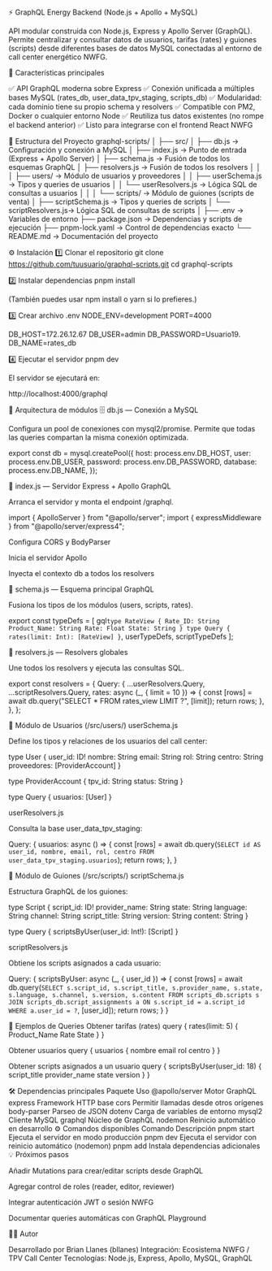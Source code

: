 ⚡️ GraphQL Energy Backend (Node.js + Apollo + MySQL)

API modular construida con Node.js, Express y Apollo Server (GraphQL).
Permite centralizar y consultar datos de usuarios, tarifas (rates) y guiones (scripts)
desde diferentes bases de datos MySQL conectadas al entorno de call center energético NWFG.

🚀 Características principales

✅ API GraphQL moderna sobre Express
✅ Conexión unificada a múltiples bases MySQL (rates_db, user_data_tpv_staging, scripts_db)
✅ Modularidad: cada dominio tiene su propio schema y resolvers
✅ Compatible con PM2, Docker o cualquier entorno Node
✅ Reutiliza tus datos existentes (no rompe el backend anterior)
✅ Listo para integrarse con el frontend React NWFG

📁 Estructura del Proyecto
graphql-scripts/
│
├── src/
│   ├── db.js                 → Configuración y conexión a MySQL
│   ├── index.js              → Punto de entrada (Express + Apollo Server)
│   ├── schema.js             → Fusión de todos los esquemas GraphQL
│   ├── resolvers.js          → Fusión de todos los resolvers
│   │
│   ├── users/                → Módulo de usuarios y proveedores
│   │   ├── userSchema.js     → Tipos y queries de usuarios
│   │   └── userResolvers.js  → Lógica SQL de consultas a usuarios
│   │
│   └── scripts/              → Módulo de guiones (scripts de venta)
│       ├── scriptSchema.js   → Tipos y queries de scripts
│       └── scriptResolvers.js→ Lógica SQL de consultas de scripts
│
├── .env                      → Variables de entorno
├── package.json              → Dependencias y scripts de ejecución
├── pnpm-lock.yaml            → Control de dependencias exacto
└── README.md                 → Documentación del proyecto

⚙️ Instalación
1️⃣ Clonar el repositorio
git clone https://github.com/tuusuario/graphql-scripts.git
cd graphql-scripts

2️⃣ Instalar dependencias
pnpm install


(También puedes usar npm install o yarn si lo prefieres.)

3️⃣ Crear archivo .env
NODE_ENV=development
PORT=4000

DB_HOST=172.26.12.67
DB_USER=admin
DB_PASSWORD=Usuario19.
DB_NAME=rates_db

4️⃣ Ejecutar el servidor
pnpm dev


El servidor se ejecutará en:

http://localhost:4000/graphql

🧠 Arquitectura de módulos
🗄️ db.js — Conexión a MySQL

Configura un pool de conexiones con mysql2/promise.
Permite que todas las queries compartan la misma conexión optimizada.

export const db = mysql.createPool({
  host: process.env.DB_HOST,
  user: process.env.DB_USER,
  password: process.env.DB_PASSWORD,
  database: process.env.DB_NAME,
});

🧩 index.js — Servidor Express + Apollo GraphQL

Arranca el servidor y monta el endpoint /graphql.

import { ApolloServer } from "@apollo/server";
import { expressMiddleware } from "@apollo/server/express4";


Configura CORS y BodyParser

Inicia el servidor Apollo

Inyecta el contexto db a todos los resolvers

🧬 schema.js — Esquema principal GraphQL

Fusiona los tipos de los módulos (users, scripts, rates).

export const typeDefs = [
  gql`
    type RateView {
      Rate_ID: String
      Product_Name: String
      Rate: Float
      State: String
    }
    type Query {
      rates(limit: Int): [RateView]
    }
  `,
  userTypeDefs,
  scriptTypeDefs
];

🧠 resolvers.js — Resolvers globales

Une todos los resolvers y ejecuta las consultas SQL.

export const resolvers = {
  Query: {
    ...userResolvers.Query,
    ...scriptResolvers.Query,
    rates: async (_, { limit = 10 }) => {
      const [rows] = await db.query("SELECT * FROM rates_view LIMIT ?", [limit]);
      return rows;
    },
  },
};

👥 Módulo de Usuarios (/src/users/)
userSchema.js

Define los tipos y relaciones de los usuarios del call center:

type User {
  user_id: ID!
  nombre: String
  email: String
  rol: String
  centro: String
  proveedores: [ProviderAccount]
}

type ProviderAccount {
  tpv_id: String
  status: String
}

type Query {
  usuarios: [User]
}

userResolvers.js

Consulta la base user_data_tpv_staging:

Query: {
  usuarios: async () => {
    const [rows] = await db.query(`
      SELECT id AS user_id, nombre, email, rol, centro
      FROM user_data_tpv_staging.usuarios
    `);
    return rows;
  },
}

📜 Módulo de Guiones (/src/scripts/)
scriptSchema.js

Estructura GraphQL de los guiones:

type Script {
  script_id: ID!
  provider_name: String
  state: String
  language: String
  channel: String
  script_title: String
  version: String
  content: String
}

type Query {
  scriptsByUser(user_id: Int!): [Script]
}

scriptResolvers.js

Obtiene los scripts asignados a cada usuario:

Query: {
  scriptsByUser: async (_, { user_id }) => {
    const [rows] = await db.query(`
      SELECT s.script_id, s.script_title, s.provider_name, s.state, s.language,
             s.channel, s.version, s.content
      FROM scripts_db.scripts s
      JOIN scripts_db.script_assignments a ON s.script_id = a.script_id
      WHERE a.user_id = ?
    `, [user_id]);
    return rows;
  }
}

🧩 Ejemplos de Queries
Obtener tarifas (rates)
query {
  rates(limit: 5) {
    Product_Name
    Rate
    State
  }
}

Obtener usuarios
query {
  usuarios {
    nombre
    email
    rol
    centro
  }
}

Obtener scripts asignados a un usuario
query {
  scriptsByUser(user_id: 18) {
    script_title
    provider_name
    state
    version
  }
}

🛠 Dependencias principales
Paquete	Uso
@apollo/server	Motor GraphQL
express	Framework HTTP base
cors	Permitir llamadas desde otros orígenes
body-parser	Parseo de JSON
dotenv	Carga de variables de entorno
mysql2	Cliente MySQL
graphql	Núcleo de GraphQL
nodemon	Reinicio automático en desarrollo
⚙️ Comandos disponibles
Comando	Descripción
pnpm start	Ejecuta el servidor en modo producción
pnpm dev	Ejecuta el servidor con reinicio automático (nodemon)
pnpm add <paquete>	Instala dependencias adicionales
💡 Próximos pasos

 Añadir Mutations para crear/editar scripts desde GraphQL

 Agregar control de roles (reader, editor, reviewer)

 Integrar autenticación JWT o sesión NWFG

 Documentar queries automáticas con GraphQL Playground

👨‍💻 Autor

Desarrollado por Brian Llanes (bllanes)
Integración: Ecosistema NWFG / TPV Call Center
Tecnologías: Node.js, Express, Apollo, MySQL, GraphQL
